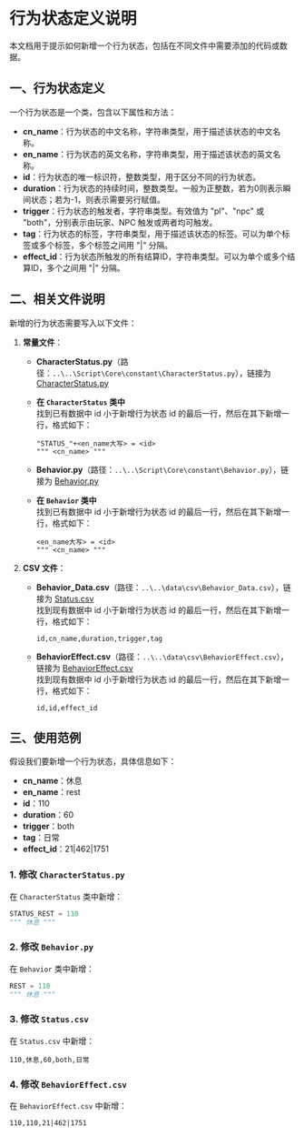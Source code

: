 # 行为状态定义说明

本文档用于提示如何新增一个行为状态，包括在不同文件中需要添加的代码或数据。

## 一、行为状态定义

一个行为状态是一个类，包含以下属性和方法：

- **cn_name**：行为状态的中文名称，字符串类型，用于描述该状态的中文名称。
- **en_name**：行为状态的英文名称，字符串类型，用于描述该状态的英文名称。
- **id**：行为状态的唯一标识符，整数类型，用于区分不同的行为状态。
- **duration**：行为状态的持续时间，整数类型。一般为正整数，若为0则表示瞬间状态；若为-1，则表示需要另行赋值。
- **trigger**：行为状态的触发者，字符串类型。有效值为 "pl"、"npc" 或 "both"，分别表示由玩家、NPC 触发或两者均可触发。
- **tag**：行为状态的标签，字符串类型，用于描述该状态的标签。可以为单个标签或多个标签，多个标签之间用 "|" 分隔。
- **effect_id**：行为状态所触发的所有结算ID，字符串类型。可以为单个或多个结算ID，多个之间用 "|" 分隔。

## 二、相关文件说明

新增的行为状态需要写入以下文件：

1. **常量文件**：

   - **CharacterStatus.py**（路径：`..\..\Script\Core\constant\CharacterStatus.py`），链接为 [CharacterStatus.py](..\..\Script\Core\constant\CharacterStatus.py)

   - **在 `CharacterStatus` 类中**  
     找到已有数据中 id 小于新增行为状态 id 的最后一行，然后在其下新增一行，格式如下：
     ```
     "STATUS_"+<en_name大写> = <id>
     """ <cn_name> """
     ```

   - **Behavior.py**（路径：`..\..\Script\Core\constant\Behavior.py`），链接为 [Behavior.py](..\..\Script\Core\constant\Behavior.py)

   - **在 `Behavior` 类中**  
     找到已有数据中 id 小于新增行为状态 id 的最后一行，然后在其下新增一行，格式如下：
     ```
     <en_name大写> = <id>
     """ <cn_name> """
     ```

2. **CSV 文件**：

   - **Behavior_Data.csv**（路径：`..\..\data\csv\Behavior_Data.csv`），链接为 [Status.csv](..\..\data\csv\Behavior_Data.csv)  
     找到现有数据中 id 小于新增行为状态 id 的最后一行，然后在其下新增一行，格式如下：
     ```
     id,cn_name,duration,trigger,tag
     ```

   - **BehaviorEffect.csv**（路径：`..\..\data\csv\BehaviorEffect.csv`），链接为 [BehaviorEffect.csv](..\..\data\csv\Behavior_Effect.csv)  
     找到现有数据中 id 小于新增行为状态 id 的最后一行，然后在其下新增一行，格式如下：
     ```
     id,id,effect_id
     ```

## 三、使用范例

假设我们要新增一个行为状态，具体信息如下：

- **cn_name**：休息
- **en_name**：rest
- **id**：110
- **duration**：60
- **trigger**：both
- **tag**：日常
- **effect_id**：21|462|1751

### 1. 修改 `CharacterStatus.py`

在 `CharacterStatus` 类中新增：
```python
STATUS_REST = 110
""" 休息 """
```

### 2. 修改 `Behavior.py`

在 `Behavior` 类中新增：
```python
REST = 110
""" 休息 """
```

### 3. 修改 `Status.csv`

在 `Status.csv` 中新增：
```csv
110,休息,60,both,日常
```

### 4. 修改 `BehaviorEffect.csv`

在 `BehaviorEffect.csv` 中新增：
```csv
110,110,21|462|1751
```